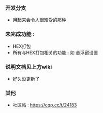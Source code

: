 ﻿### 开发分支
 - 用起来会令人很难受的那种
 
### 未完成功能 :
 -   HEX打包
 -   所有与HEX打包相关的功能 : 如 悬浮窗设置

### 说明文档见上方wiki
 - 好久没更新了


### 其他
 - 社区帖 : https://cqp.cc/t/24183
